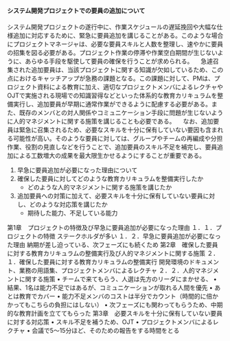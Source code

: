 #### システム開発プロジェクトでの要員の追加について
システム開発プロジェクトの遂行中に、作業スケジュールの遅延挽回や大幅な仕様追加に対応するために、緊急に要員追加を講じることがある。このような場合にプロジェクトマネージャは、必要な要員スキルと人数を整理し、速やかに要員の招集を図る必要がある。プロジェクト作業の停滞や作業空白期間が生じないように、あらゆる手段を駆使して要員の確保を行うことが求められる。
　急遽召集された追加要員は、当該プロジェクトに関する知識が欠如しているため、この点におけるキャッチアップが急務の課題となる。この課題に対して、PMは、プロジェクト資料による教育に加え、適切なプロジェクトメンバによるレクチャやOJTで実施される現場での知識習得などといった体系的な教育カリキュラムを整備実行し、追加要員が早期に通常作業ができるように配慮する必要がある。また、既存のメンバとの対人関係やコミュニケーション手段に問題が生じないように人的マネジメントに関する施策を講じることも必要である。
　なお、追加要員は緊急に召集されるため、必要なスキルを十分に保有していない要因も含まれる可能性が高い。そのような要員に対しては、グループやチームの再編成や分担作業、役割の見直しなどを行うことで、追加要員のスキル不足を補完し、要員追加による工数増大の成果を最大限生かせるようにすることが重要である。

1. 早急に要員追加が必要になった理由について
2. 確保した要員に対してどのような教育カリキュラムを整備実行したか
	* どのような人的マネジメントに関する施策を講じたか
3. 追加要員への対策に加えて、必要スキルを十分に保有していない要員に対し、どのような対応策を講じたか
    * 期待した能力、不足している能力

第1章　プロジェクトの特徴及び早急に要員追加が必要になった理由
１．１．プロジェクトの特徴
	ステークホルダが多い
１．２．早急に要員追加が必要になった理由
	納期が差し迫っている、次フェーズにも続くため
第2章　確保した要員に対する教育カリキュラムの整備実行及び人的マネジメントに関する施策
２．１．確保した要員に対する教育カリキュラムの整備実行
	開発環境のドキュメント、業務の用語集、プロジェクトメンバによるレクチャ
２．２．人的マネジメントに関する施策
	• チームで来てもらう、人選は先方のリーダにまかせる、
	• 結果、1名は能力不足ではあるが、コミュニケーションが取れる人間を優先
	• あとは教育でカバー
	• 能力不足メンバのコストは半分でカウント（時間的に倍かかってもこちらの負担にはしない）
	• 次フェーズにも関わってもらうため、中期的な教育計画を立ててもらった
第3章　必要スキルを十分に保有していない要員に対する対応策
	• スキル不足を補うため、OJT
	• プロジェクトメンバによるレクチャ
	• 会議で5～15分ほど、そのための報告をする時間をとる

